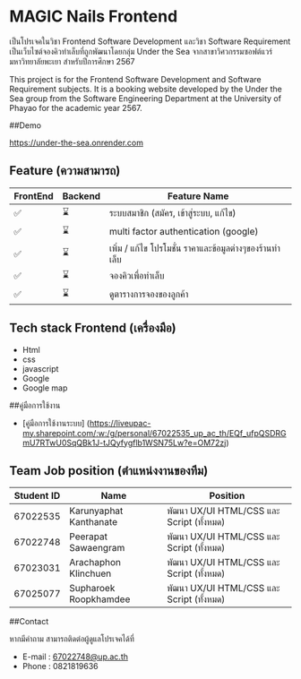 # MAGIC Nails Frontend
เป็นโปรเจคในวิชา Frontend Software Development และวิชา Software Requirement
เป็นเว็บไซต์จองคิวทำเล็บที่ถูกพัฒนาโดยกลุ่ม Under the Sea จากสาขาวิศวกรรมซอฟต์แวร์ มหาวิทยาลัยพะเยา สำหรับปีการศึกษา 2567

This project is for the Frontend Software Development and Software Requirement subjects. It is a booking website developed by the Under the Sea group from the Software Engineering Department at the University of Phayao for the academic year 2567.

##Demo

https://under-the-sea.onrender.com

## Feature (ความสามารถ)

| FrontEnd | Backend | Feature Name |
|----------|---------|-------------|
| ✅ | ⌛ | ระบบสมาชิก (สมัคร, เข้าสู่ระบบ, แก้ไข) |
| ✅ | ⌛ | multi factor authentication (google) |
| ✅ | ⌛ | เพิ่ม  / แก้ไข  โปรโมชั่น ราคาและข้อมูลต่างๆของร้านทำเล็บ |
| ✅ | ⌛ | จองคิวเพื่อทำเล็บ |
| ✅ | ⌛ | ดูตารางการจองของลูกค้า |



## Tech stack Frontend (เครื่องมือ)

- Html
- css
- javascript
- Google
- Google map

##คู่มือการใช้งาน
- [คู่มือการใช้งานระบบ] (https://liveupac-my.sharepoint.com/:w:/g/personal/67022535_up_ac_th/EQf_ufpQSDRGmU7RTwU0SqQBk1J-tJQyfygflb1WSN75Lw?e=OM72zj)
## Team Job position (ตำแหน่งงานของทีม)

| Student ID  | Name | Position | 
|--------------|----------------------|----------------------|
| 67022535     | Karunyaphat Kanthanate  |พัฒนา UX/UI HTML/CSS และ Script (ทั้งหมด) |
| 67022748     | Peerapat Sawaengram     |พัฒนา UX/UI HTML/CSS และ Script (ทั้งหมด) |
| 67023031     | Arachaphon Klinchuen    |พัฒนา UX/UI HTML/CSS และ Script (ทั้งหมด) |
| 67025077     | Supharoek Roopkhamdee   |พัฒนา UX/UI HTML/CSS และ Script (ทั้งหมด) |

##Contact

หากมีคำถาม สามารถติดต่อผู้ดูแลโปรเจคได้ที่
- E-mail : 67022748@up.ac.th
- Phone : 0821819636
